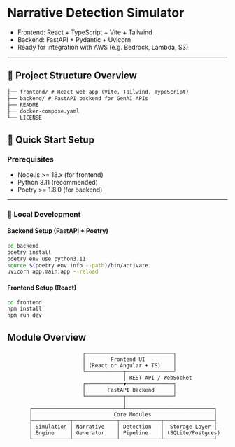 # Narrative Detection Simulator 

- Frontend: React + TypeScript + Vite + Tailwind
- Backend: FastAPI + Pydantic + Uvicorn
- Ready for integration with AWS (e.g. Bedrock, Lambda, S3)
---

## 📁 Project Structure Overview
```markdown
├── frontend/ # React web app (Vite, Tailwind, TypeScript)
├── backend/ # FastAPI backend for GenAI APIs 
├── README
├── docker-compose.yaml
└── LICENSE
```

## 🚀 Quick Start Setup

### Prerequisites
- Node.js >= 18.x (for frontend)
- Python 3.11 (recommended)
- Poetry >= 1.8.0 (for backend)

---

### 🔧 Local Development

#### Backend Setup (FastAPI + Poetry)
```bash
cd backend
poetry install
poetry env use python3.11
source $(poetry env info --path)/bin/activate
uvicorn app.main:app --reload
```

#### Frontend Setup (React)
```bash
cd frontend
npm install
npm run dev
```

## Module Overview
```
                        ┌────────────────────────────┐
                        │        Frontend UI         │
                        │ (React or Angular + TS)    │
                        └────────────┬───────────────┘
                                     │ REST API / WebSocket
                        ┌────────────▼───────────────┐
                        │       FastAPI Backend      │
                        └────────────┬───────────────┘
                                     │
       ┌─────────────────────────────┴────────────────────────────┐
       │                          Core Modules                    │
       ├────────────┬──────────────┬─────────────┬────────────────┤
       │ Simulation │ Narrative    │ Detection   │  Storage Layer │
       │ Engine     │ Generator    │ Pipeline    │ (SQLite/Postgres)
       └────────────┴──────────────┴─────────────┴────────────────┘
```
